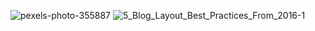 ![pexels-photo-355887](https://github.com/user-attachments/assets/b000ba62-1612-417b-9118-0bf0d88085aa)
![5_Blog_Layout_Best_Practices_From_2016-1](https://github.com/user-attachments/assets/63546f96-2ab8-4502-9ef0-c6b89ac7b6ce)

